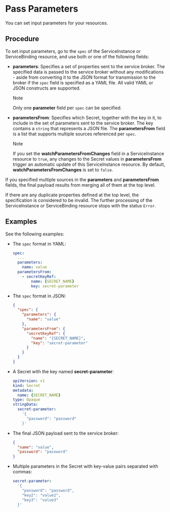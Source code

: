 # Pass Parameters

You can set input parameters for your resources.

## Procedure

To set input parameters, go to the `spec` of the ServiceInstance or ServiceBinding resource, and use both or one of the following fields:

* **parameters**: Specifies a set of properties sent to the service broker.
  The specified data is passed to the service broker without any modifications - aside from converting it to the JSON format for transmission to the broker if the `spec` field is specified as a YAML file.
  All valid YAML or JSON constructs are supported.

  > [!NOTE] 
  > Only one **parameter** field per `spec` can be specified.

* **parametersFrom**: Specifies which Secret, together with the key in it, to include in the set of parameters sent to the service broker.
  The key contains a `string` that represents a JSON file. The **parametersFrom** field is a list that supports multiple sources referenced per `spec`.

  > [!NOTE]
  > If you set the **watchParametersFromChanges** field in a ServiceInstance resource to `true`, any changes to the Secret values in **parametersFrom** trigger an automatic update of this ServiceInstance resource.
  > By default, **watchParametersFromChanges** is set to `false`.

If you specified multiple sources in the **parameters** and **parametersFrom** fields, the final payload results from merging all of them at the top level.

If there are any duplicate properties defined at the top level, the specification is considered to be invalid. 
The further processing of the ServiceInstance or ServiceBinding resource stops with the status `Error`.

## Examples

See the following examples:

*  The `spec` format in YAML:

    ```yaml
    spec:
      ...
      parameters:
        name: value
      parametersFrom:
        - secretKeyRef:
            name: {SECRET_NAME}
            key: secret-parameter
    ```

* The `spec` format in JSON:

  ```json
  {
    "spec": {
      "parameters": {
        "name": "value"
      },
      "parametersFrom": {
        "secretKeyRef": {
          "name": "{SECRET_NAME}",
          "key": "secret-parameter"
        }
      }
    } 
  }
  ```

* A Secret with the key named **secret-parameter**:

  ```yaml
  apiVersion: v1
  kind: Secret
  metadata:
    name: {SECRET_NAME}
  type: Opaque
  stringData:
    secret-parameter:
      '{
        "password": "password"
      }'
  ```

* The final JSON payload sent to the service broker:

  ```json
  {
    "name": "value",
    "password": "password"
  }
  ```

* Multiple parameters in the Secret with key-value pairs separated with commas:

  ```yaml
  secret-parameter:
    '{
      "password": "password",
      "key2": "value2",
      "key3": "value3"
    }'
  ```
